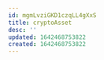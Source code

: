```yaml
---
id: mgmLvziGKD1czqLL4gXxS
title: cryptoAsset
desc: ''
updated: 1642468753822
created: 1642468753822
---
```


